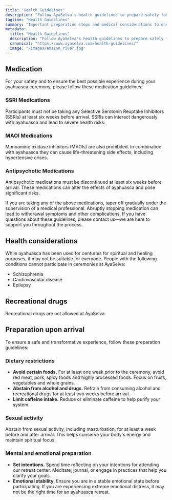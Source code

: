 ```yaml
---
title: "Health Guidelines"
description: "Follow AyaSelva's health guidelines to prepare safely for your ayahuasca retreat."
tagline: "Health Guidelines"
summary: "Important preparation steps and medical considerations to ensure a safe, transformative experience."
metadata:
  title: "Health Guidelines"
  description: "Follow AyaSelva's health guidelines to prepare safely for your ayahuasca retreat."
  canonical: "https://www.ayaselva.com/health-guidelines/"
  image: "/images/amazon_river.jpg"
---
```


## Medication

For your safety and to ensure the best possible experience during your ayahuasca ceremony, please follow these medication guidelines:

### SSRI Medications

Participants must not be taking any Selective Serotonin Reuptake Inhibitors (SSRIs) at least six weeks before arrival. SSRIs can interact dangerously with ayahuasca and lead to severe health risks.

### MAOI Medications

Monoamine oxidase inhibitors (MAOIs) are also prohibited. In combination with ayahuasca they can cause life-threatening side effects, including hypertensive crises.

### Antipsychotic Medications

Antipsychotic medications must be discontinued at least six weeks before arrival. These medications can alter the effects of ayahuasca and pose significant risks.

If you are taking any of the above medications, taper off gradually under the supervision of a medical professional. Abruptly stopping medication can lead to withdrawal symptoms and other complications. If you have questions about these guidelines, please contact us—we are here to support you throughout the process.

## Health considerations

While ayahuasca has been used for centuries for spiritual and healing purposes, it may not be suitable for everyone. People with the following conditions cannot participate in ceremonies at AyaSelva:

- Schizophrenia
- Cardiovascular disease
- Epilepsy

## Recreational drugs

Recreational drugs are not allowed at AyaSelva.

## Preparation upon arrival

To ensure a safe and transformative experience, follow these preparation guidelines:

### Dietary restrictions

- **Avoid certain foods.** For at least one week prior to the ceremony, avoid red meat, pork, spicy foods and highly processed foods. Focus on fruits, vegetables and whole grains.
- **Abstain from alcohol and drugs.** Refrain from consuming alcohol and recreational drugs for at least two weeks before arrival.
- **Limit caffeine intake.** Reduce or eliminate caffeine to help purify your system.

### Sexual activity

Abstain from sexual activity, including masturbation, for at least a week before and after arrival. This helps conserve your body's energy and maintain spiritual focus.

### Mental and emotional preparation

- **Set intentions.** Spend time reflecting on your intentions for attending our retreat center. Meditate, journal, or engage in practices that help you clarify your goals.
- **Emotional stability.** Ensure you are in a stable emotional state before participating. If you are experiencing extreme emotional distress, it may not be the right time for an ayahuasca retreat.
